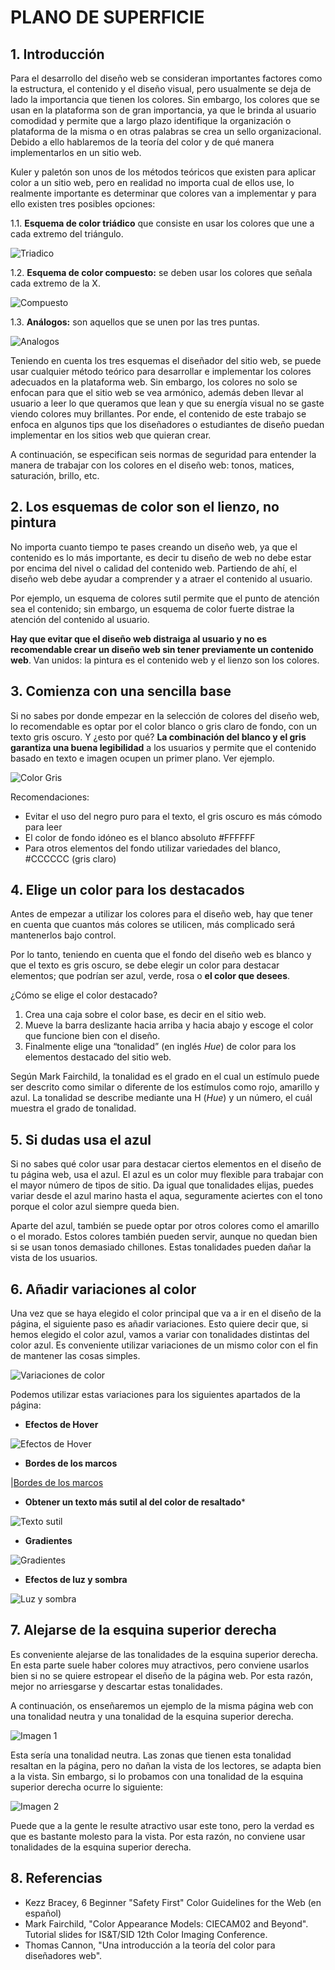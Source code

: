 # PLANO DE SUPERFICIE

## 1. Introducción
Para el desarrollo del diseño web se consideran importantes factores como la estructura, el contenido y el diseño visual, pero usualmente se deja de lado la importancia que tienen los colores. Sin embargo, los colores que se usan en la plataforma son de gran importancia, ya que le brinda al usuario comodidad y permite que a largo plazo identifique la organización o plataforma de la misma o en otras palabras se crea un sello organizacional. Debido a ello hablaremos de la teoría del color y de qué manera implementarlos en un sitio web. 

Kuler y paletón son unos de los métodos teóricos que existen para aplicar color a un sitio web, pero en realidad no importa cual de ellos use, lo realmente importante es determinar que colores van a implementar y para ello existen tres posibles opciones: 

1.1. **Esquema de color triádico** que consiste en usar los colores que une a cada extremo del triángulo.

![Triadico](/5-superficie/tri.png)

1.2. **Esquema de color compuesto:** se deben usar los colores que señala cada extremo de la X. 

![Compuesto](/5-superficie/compuesto.png)

1.3. **Análogos:** son aquellos que se unen por las tres puntas.

![Analogos](/5-superficie/ana.png)

Teniendo en cuenta los tres esquemas el diseñador del sitio web, se puede usar cualquier método teórico para desarrollar e implementar los colores adecuados en la plataforma web. Sin embargo, los colores no solo se enfocan para que el sitio web se vea armónico, además deben llevar al usuario a leer lo que queramos que lean y que su energía visual no se gaste viendo colores muy brillantes. Por ende, el contenido de este trabajo se enfoca en algunos tips que los diseñadores o estudiantes de diseño puedan implementar en los sitios web que quieran crear. 


A continuación, se especifican seis normas de seguridad para entender la manera de trabajar con los colores en el diseño web: tonos, matices, saturación, brillo, etc. 

## 2. Los esquemas de color son el lienzo, no pintura
No importa cuanto tiempo te pases creando un diseño web, ya que el contenido es lo más importante, es decir tu diseño de web no debe estar por encima del nivel o calidad del contenido web. Partiendo de ahí, el diseño web debe ayudar a comprender y a atraer el contenido al usuario. 

Por ejemplo, un esquema de colores sutil permite que el punto de atención sea el contenido; sin embargo, un esquema de color fuerte distrae la atención del contenido al usuario.

**Hay que evitar que el diseño web distraiga al usuario y no es recomendable crear un diseño web sin tener previamente un contenido web**. Van unidos: la pintura es el contenido web y el lienzo son los colores. 

## 3. Comienza con una sencilla base 
Si no sabes por donde empezar en la selección de colores del diseño web, lo recomendable es optar por el color blanco o gris claro de fondo, con un texto gris oscuro. Y ¿esto por qué? **La combinación del blanco y el gris garantiza una buena legibilidad** a los usuarios y permite que el contenido basado en texto e imagen ocupen un primer plano. Ver ejemplo.

![Color Gris](/5-superficie/gris.png)

Recomendaciones:
-	Evitar el uso del negro puro para el texto, el gris oscuro es más cómodo para leer
-	El color de fondo idóneo es el blanco absoluto #FFFFFF 
-	Para otros elementos del fondo utilizar variedades del blanco, #CCCCCC (gris claro)

## 4. Elige un color para los destacados
Antes de empezar a utilizar los colores para el diseño web, hay que tener en cuenta que cuantos más colores se utilicen, más complicado será mantenerlos bajo control.

Por lo tanto, teniendo en cuenta que el fondo del diseño web es blanco y que el texto es gris oscuro, se debe elegir un color para destacar elementos; que podrían ser azul, verde, rosa o **el color que desees**. 

¿Cómo se elige el color destacado?
1.	Crea una caja sobre el color base, es decir en el sitio web.
2.	Mueve la barra deslizante hacia arriba y hacia abajo y escoge el color que funcione bien con el diseño. 
3.	Finalmente elige una “tonalidad” (en inglés *Hue*) de color para los elementos destacado del sitio web. 

Según Mark Fairchild, la tonalidad es el grado en el cual un estímulo puede ser descrito como similar o diferente de los estímulos como rojo, amarillo y azul. La tonalidad se describe mediante una H (*Hue*) y un número, el cuál muestra el grado de tonalidad.  

## 5. Si dudas usa el azul 
Si no sabes qué color usar para destacar ciertos elementos en el diseño de tu página web, usa el azul. El azul es un color muy flexible para trabajar con el mayor número de tipos de sitio. Da igual que tonalidades elijas, puedes variar desde el azul marino hasta el aqua, seguramente aciertes con el tono porque el color azul siempre queda bien.

Aparte del azul, también se puede optar por otros colores como el amarillo o el morado. Estos colores también pueden servir, aunque no quedan bien si se usan tonos demasiado chillones. Estas tonalidades pueden dañar la vista de los usuarios.

## 6. Añadir variaciones al color 
Una vez que se haya elegido el color principal que va a ir en el diseño de la página, el siguiente paso es añadir variaciones. Esto quiere decir que, si hemos elegido el color azul, vamos a variar con tonalidades distintas del color azul. Es conveniente utilizar variaciones de un mismo color con el fin de mantener las cosas simples. 

![Variaciones de color](https://github.com/DeustoPWEB2018/Elementos-de-la-UX/blob/color/5-superficie/imagenes/Variaciones%20del%20color.png)

Podemos utilizar estas variaciones para los siguientes apartados de la página:

- **Efectos de Hover**

![Efectos de Hover](https://github.com/DeustoPWEB2018/Elementos-de-la-UX/blob/color/5-superficie/imagenes/Efectos%20de%20Hover.png)

- **Bordes de los marcos**

|[Bordes de los marcos](https://github.com/DeustoPWEB2018/Elementos-de-la-UX/blob/color/5-superficie/imagenes/Bordes%20de%20los%20marcos.png)

- **Obtener un texto más sutil al del color de resaltado***

![Texto sutil](https://github.com/DeustoPWEB2018/Elementos-de-la-UX/blob/color/5-superficie/imagenes/Texto%20sutil.png)

- **Gradientes**

![Gradientes](https://github.com/DeustoPWEB2018/Elementos-de-la-UX/blob/color/5-superficie/imagenes/Gradientes.png)

- **Efectos de luz y sombra**

![Luz y sombra](https://github.com/DeustoPWEB2018/Elementos-de-la-UX/tree/color/5-superficie/imagenes)

## 7. Alejarse de la esquina superior derecha
Es conveniente alejarse de las tonalidades de la esquina superior derecha. En esta parte suele haber colores muy atractivos, pero conviene usarlos bien si no se quiere estropear el diseño de la página web. Por esta razón, mejor no arriesgarse y descartar estas tonalidades.

A continuación, os enseñaremos un ejemplo de la misma página web con una tonalidad neutra y una tonalidad de la esquina superior derecha.

![Imagen 1](https://github.com/DeustoPWEB2018/Elementos-de-la-UX/blob/color/5-superficie/imagenes/Imagen%201.png)

Esta sería una tonalidad neutra. Las zonas que tienen esta tonalidad resaltan en la página, pero no dañan la vista de los lectores, se adapta bien a la vista. Sin embargo, si lo probamos con una tonalidad de la esquina superior derecha ocurre lo siguiente: 

![Imagen 2](https://github.com/DeustoPWEB2018/Elementos-de-la-UX/blob/color/5-superficie/imagenes/Imagen%202.png)

Puede que a la gente le resulte atractivo usar este tono, pero la verdad es que es bastante molesto para la vista. Por esta razón, no conviene usar tonalidades de la esquina superior derecha.

## 8. Referencias
- Kezz Bracey, 6 Beginner "Safety First" Color Guidelines for the Web (en español) 
- Mark Fairchild, "Color Appearance Models: CIECAM02 and Beyond". Tutorial slides for IS&T/SID 12th Color Imaging Conference.
- Thomas Cannon, "Una introducción a la teoría del color para diseñadores web".
